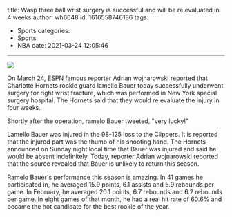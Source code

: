 title: Wasp  three ball wrist surgery is successful and will be re evaluated in 4 weeks
author: wh6648
id: 1616558746186
tags: 
- Sports
categories: 
- Sports
- NBA
date: 2021-03-24 12:05:46
---
![](https://p2.itc.cn/images01/20210324/3b9f5755bd9f4a458f99d395149c5cfe.png)


On March 24, ESPN famous reporter Adrian wojnarowski reported that Charlotte Hornets rookie guard lamello Bauer today successfully underwent surgery for right wrist fracture, which was performed in New York special surgery hospital. The Hornets said that they would re evaluate the injury in four weeks.

Shortly after the operation, ramelo Bauer tweeted, "very lucky!"

Lamello Bauer was injured in the 98-125 loss to the Clippers. It is reported that the injured part was the thumb of his shooting hand. The Hornets announced on Sunday night local time that Bauer was injured and said he would be absent indefinitely. Today, reporter Adrian wojnarowski reported that the source revealed that Bauer is unlikely to return this season.

Ramelo Bauer's performance this season is amazing. In 41 games he participated in, he averaged 15.9 points, 6.1 assists and 5.9 rebounds per game. In February, he averaged 20.1 points, 6.7 rebounds and 6.2 rebounds per game. In eight games of that month, he had a real hit rate of 60.6% and became the hot candidate for the best rookie of the year.

